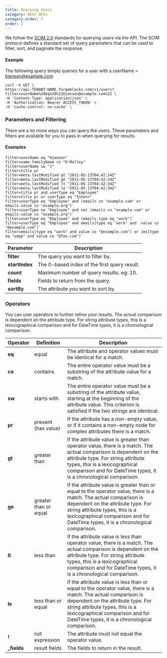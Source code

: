 ```yaml
---
title: Querying Users
category: REST APIs
category-order: 3
order: 2
---
```



We follow the <a href="https://tools.ietf.org/html/rfc7644#section-3.4.2" target="_blank">SCIM 2.0</a> standards for querying users via the API. The SCIM protocol defines a standard set of query parameters that can be used to filter, sort, and paginate the response. 


#### Example

The following query simply queries for a user with a userName = bjensen@example.com

```
curl -X GET \
https://api-TENANT-NAME.forgeblocks.com/v1/users?filter=userName%20eq%20%22bjensen@example.com%22 \
-H 'Content-Type: application/json' \
-H 'Authorization: Bearer ACCESS_TOKEN' \
-H 'cache-control: no-cache' \
```

### Parameters and Filtering

There are a lot more ways you can query the users. These parameters and filters are available for you to pass in when querying for results.

#### Examples

```
filter=userName eq "bjensen"
filter=name.familyName co "O'Malley"
filter=userName sw "J"
filter=title pr
filter=meta.lastModified gt "2011-05-13T04:42:34Z"
filter=meta.lastModified ge "2011-05-13T04:42:34Z"
filter=meta.lastModified lt "2011-05-13T04:42:34Z"
filter=meta.lastModified le "2011-05-13T04:42:34Z"
filter=title pr and userType eq "Employee"
filter=title pr or userType eq "Intern"
filter=userType eq "Employee" and (emails co "example.com" or  emails.value co "example.org")`
filter=userType ne "Employee" and not (emails co "example.com" or emails.value co "example.org")`
filter=userType eq "Employee" and (emails.type eq "work")`
filter=userType eq "Employee" and emails[type eq "work" and  value co "@example.com"]`
filter=emails[type eq "work" and value co "@example.com"] or ims[type eq "xmpp" and value co "@foo.com"]`
```

| Parameter |  Description |
|--------|-------------|
**filter** | The query you want to filter by.
**startIndex** | The 0-based index of the first query result.                     |
**count** | Maximum number of query results. eg: 10. 
**fields** | Fields to return from the query.
**sortBy** | The attribute you want to sort by.



### Operators

You can user operators to further refine your results. The actual comparison is dependent on the attribute type. For string attribute types, this is a lexicographical comparison and for DateTime types, it is a chronological comparison.

Operator | Definition | Description |
|--------|-------------|--------|
**eq** | equal | The attribute and operator values must be identical for a match.
**co** | contains | The entire operator value must be a substring of the attribute value for a match.
**sw** | starts with | The entire operator value must be a substring of the attribute value, starting at the beginning of the attribute value. This criterion is satisfied if the two strings are identical.
**pr** | present (has value) | If the attribute has a non-empty value, or if it contains a non-empty node for complex attributes there is a match.
**gt** | greater than | If the attribute value is greater than operator value, there is a match. The actual comparison is dependent on the attribute type. For string attribute types, this is a lexicographical comparison and for DateTime types, it is a chronological comparison.
**ge** | greater than or equal | If the attribute value is greater than or equal to the operator value, there is a match. The actual comparison is dependent on the attribute type. For string attribute types, this is a lexicographical comparison and for DateTime types, it is a chronological comparison.
**lt** | less than | If the attribute value is less than operator value, there is a match. The actual comparison is dependent on the attribute type. For string attribute types, this is a lexicographical comparison and for DateTime types, it is a chronological comparison.
**le** | less than or equal | If the attribute value is less than or equal to the operator value, there is a match. The actual comparison is dependent on the attribute type. For string attribute types, this is a lexicographical comparison and for DateTime types, it is a chronological comparison.
**!**  | not expression | The attribute must not equal the operator value.
**_fields** | result fields | The fields to return in the result.



<br>


